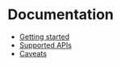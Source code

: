 # Documentation

* [Getting started](getting-started.md)
* [Supported APIs](supported-apis.md)
* [Caveats](caveats.md)
